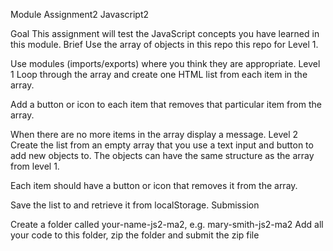 Module Assignment2 Javascript2

Goal
This assignment will test the JavaScript concepts you have learned in this module.
Brief
Use the array of objects in this repo this repo for Level 1.

Use modules (imports/exports) where you think they are appropriate.
Level 1
Loop through the array and create one HTML list from each item in the array.

Add a button or icon to each item that removes that particular item from the array.

When there are no more items in the array display a message.
Level 2
Create the list from an empty array that you use a text input and button to add new objects to. The objects can have the same structure as the array from level 1.

Each item should have a button or icon that removes it from the array.

Save the list to and retrieve it from localStorage.
Submission

Create a folder called your-name-js2-ma2, e.g. mary-smith-js2-ma2
Add all your code to this folder, zip the folder and submit the zip file

